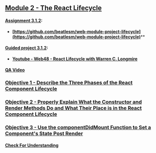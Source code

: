 ## [Module 2 - The React Lifecycle](https://github.com/beatlesm/web/tree/main/3.1/Module311)

#### [Assignment 3.1.2](./Assign312/README.md):

-   **[https://github.com/beatlesm/web-module-project-lifecycle](https://github.com/beatlesm/web-module-project-lifecycle)****
   
#### [Guided project 3.1.2](./Guided312):

-   **[Youtube - Web48 - React Lifecycle with Warren C. Longmire](https://www.youtube.com/watch?v=Dig2VLr6gbM)**

#### [QA Video](./QA_Video/README.md)

### [Objective 1 - Describe the Three Phases of the React Component Lifecycle](./Objects/Object_1.md)

### [Objective 2 - Properly Explain What the Constructor and Render Methods Do and What Their Place is in the React Component Lifecycle](./Objects/Object_2.md)

### [Objective 3 - Use the componentDidMount Function to Set a Component's State Post Render](./Objects/Object_3.md)

#### [Check For Understanding](./Objects/Understanding.md)
